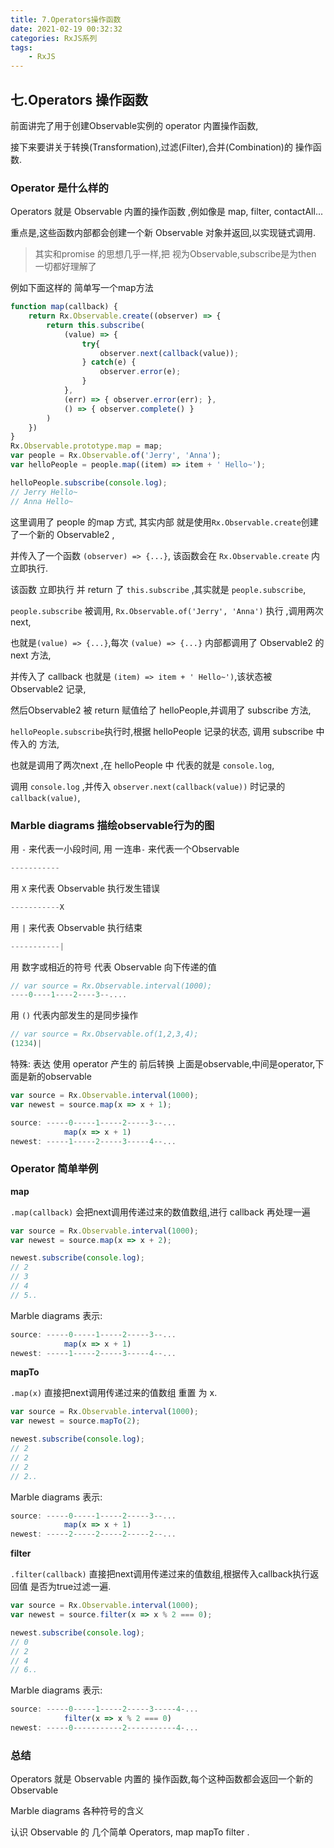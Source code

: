 ```yaml
---
title: 7.Operators操作函数
date: 2021-02-19 00:32:32
categories: RxJS系列
tags: 
    - RxJS
---
```

## 七.Operators 操作函数

前面讲完了用于创建Observable实例的 operator 内置操作函数,

接下来要讲关于转换(Transformation),过滤(Filter),合并(Combination)的 操作函数.

### Operator 是什么样的

Operators 就是 Observable 内置的操作函数 ,例如像是 map, filter, contactAll...

重点是,这些函数内部都会创建一个新 Observable 对象并返回,以实现链式调用.

> 其实和promise 的思想几乎一样,把 视为Observable,subscribe是为then 一切都好理解了

例如下面这样的 简单写一个map方法
```js
function map(callback) {
    return Rx.Observable.create((observer) => {
        return this.subscribe(
            (value) => { 
                try{
                    observer.next(callback(value));
                } catch(e) {
                    observer.error(e);
                }
            },
            (err) => { observer.error(err); },
            () => { observer.complete() }
        )
    })
}
Rx.Observable.prototype.map = map;
var people = Rx.Observable.of('Jerry', 'Anna');
var helloPeople = people.map((item) => item + ' Hello~');

helloPeople.subscribe(console.log);
// Jerry Hello~
// Anna Hello~
```
这里调用了 people 的map 方式, 其实内部 就是使用`Rx.Observable.create`创建了一个新的 Observable2 ,

并传入了一个函数 `(observer) => {...}`, 该函数会在 `Rx.Observable.create` 内立即执行.

该函数 立即执行 并 return 了 `this.subscribe` ,其实就是 `people.subscribe`,

`people.subscribe` 被调用, `Rx.Observable.of('Jerry', 'Anna')` 执行 ,调用两次next,

也就是`(value) => {...}`,每次 `(value) => {...}` 内部都调用了 Observable2 的next 方法,

并传入了 callback 也就是 `(item) => item + ' Hello~')`,该状态被 Observable2 记录,

然后Observable2 被 return 赋值给了 helloPeople,并调用了 subscribe 方法,

`helloPeople.subscribe`执行时,根据 helloPeople 记录的状态, 调用 subscribe 中传入的 方法,

也就是调用了两次next ,在 helloPeople 中 代表的就是 `console.log`,

调用 `console.log` ,并传入 `observer.next(callback(value))` 时记录的 `callback(value)`,

### Marble diagrams 描绘observable行为的图

用 `-` 来代表一小段时间, 用 一连串`-` 来代表一个Observable
```js
-----------
```
用 `X` 来代表 Observable 执行发生错误
```js
-----------X
```
用 `|` 来代表 Observable 执行结束
```js
-----------|
```
用 数字或相近的符号 代表 Observable 向下传递的值
```js
// var source = Rx.Observable.interval(1000);
----0----1----2----3--....
```
用 `()` 代表内部发生的是同步操作
```js
// var source = Rx.Observable.of(1,2,3,4);
(1234)|
```
特殊: 表达 使用 operator 产生的 前后转换
上面是observable,中间是operator,下面是新的observable
```js
var source = Rx.Observable.interval(1000);
var newest = source.map(x => x + 1); 

source: -----0-----1-----2-----3--...
            map(x => x + 1)
newest: -----1-----2-----3-----4--...
```

### Operator 简单举例

**map**

`.map(callback)` 会把next调用传递过来的数值数组,进行 callback 再处理一遍

```js
var source = Rx.Observable.interval(1000);
var newest = source.map(x => x + 2); 

newest.subscribe(console.log);
// 2
// 3
// 4
// 5..
```
Marble diagrams 表示:
```js
source: -----0-----1-----2-----3--...
            map(x => x + 1)
newest: -----1-----2-----3-----4--...
```

**mapTo**

`.map(x)` 直接把next调用传递过来的值数组 重置 为 x.
```js
var source = Rx.Observable.interval(1000);
var newest = source.mapTo(2); 

newest.subscribe(console.log);
// 2
// 2
// 2
// 2..
```
Marble diagrams 表示:
```js
source: -----0-----1-----2-----3--...
            map(x => x + 1)
newest: -----2-----2-----2-----2--...
```

**filter**

`.filter(callback)` 直接把next调用传递过来的值数组,根据传入callback执行返回值 是否为true过滤一遍.

```js
var source = Rx.Observable.interval(1000);
var newest = source.filter(x => x % 2 === 0); 

newest.subscribe(console.log);
// 0
// 2
// 4
// 6..
```
Marble diagrams 表示:
```js
source: -----0-----1-----2-----3-----4-...
            filter(x => x % 2 === 0)
newest: -----0-----------2-----------4-...
```

### 总结

Operators 就是 Observable 内置的 操作函数,每个这种函数都会返回一个新的 Observable

Marble diagrams 各种符号的含义

认识 Observable 的 几个简单 Operators, map mapTo filter .
